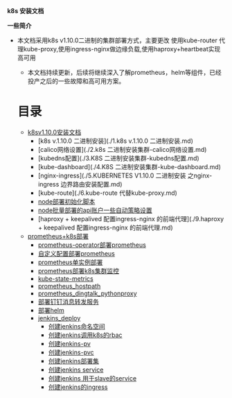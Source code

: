 **k8s 安装文档**

**一些简介**

* 本文档采用k8s v1.10.0二进制的集群部署方式，主要更改 使用kube-router 代理kube-proxy,使用ingress-nginx做边缘负载,使用haproxy+heartbeat实现高可用

	* 本文档持续更新，后续将继续深入了解prometheus，helm等组件，已经投产之后的一些故障和高可用方案。
	# 目录
	* [k8sv1.10.0安装文档](./quickstart/README.md)
	  * [k8s v.1.10.0 二进制安装](./1.k8s v.1.10.0 二进制安装.md)
	  * [calico网络设置](./2.k8s 二进制安装集群-calico网络设置.md)
	  * [kubedns配置](./3.K8S 二进制安装集群-kubedns配置.md)
	  * [kube-dashboard](./4.K8S 二进制安装集群-kube-dashboard.md)
	  * [nginx-ingress](./5.KUBERNETES V1.10.0 二进制安装 之nginx-ingress 边界路由安装配置.md)
	  * [kube-route](./6.kube-route 代替kube-proxy.md)
	  * [node部署初始化脚本](./7.node部署初始化脚本.md)
	  * [node批量部署的api账户一些自动策略设置](./8.node批量部署的api账户一些自动策略设置.md)
	  * [haproxy + keepalived 配置ingress-nginx 的前端代理](./9.haproxy + keepalived 配置ingress-nginx 的前端代理.md)
	* [prometheus+k8s部署](./prometheus/prometheus.md)
	  * [prometheus-operator部署prometheus](./prometheus/prometheus-operator/prometheus-operator.md)
	  * [自定义配置部署prometheus](./prometheus/prometheus-operator/prometheus-custom-configure.md)
	  * [prometheus单实例部署](./prometheus/prometheus-sample.md)
	  * [prometheus部署k8s集群监控](./prometheus/prometheus-k8s.md)
	  * [kube-state-metrics](./prometheus/prometheus—kube-state-metrics.md)
	  * [prometheus_hostpath](./prometheus/prometheus_deploy_hostpath.md)
	  * [prometheus_dingtalk_pythonproxy](./prometheus/prometheus_dingtalk_pythonproxy.md)
	  * [部署钉钉消息转发服务](./prometheus/deploy_dingtalk_proxy.md)
	  * [部署helm](./helm/install_helm.md)
	  * [jenkins_deploy](./jenkins_deploy/jenkins_deploy_index.md)
	    * [创建jenkins命名空间](./jenkins_deploy/jenkins-namespace.yaml.md)
	    * [创建jenkins调用k8s的rbac](./jenkins_deploy/jenkins-rbac.yaml.md)
	    * [创建jenkins-pv](./jenkins_deploy/jenkins_pv.yaml.md)
	    * [创建jenkins-pvc](./jenkins_deploy/jenkins_pvc.yaml.md)
	    * [创建jenkins部署集](./jenkins_deploy/jenkins_deploy_pvc.yaml.md)
	    * [创建jenkins service](./jenkins_deploy/jenkins_web_svc.yaml.md)
	    * [创建jenkins 用于slave的service](./jenkins_deploy/jenkins_slave_svc.yaml.md)
	    * [创建jenkins的ingress](./jenkins_deploy/jenkins-ingress.yaml.md)

